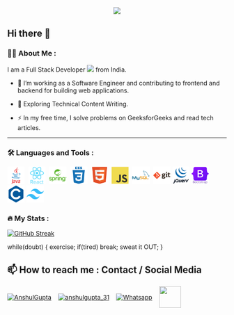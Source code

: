 <div id="header" align="center">
  <img src="https://media.giphy.com/media/M9gbBd9nbDrOTu1Mqx/giphy.gif" width="100"/>
</div>

## Hi there 👋

<!--
**ANSHUL6023/ANSHUL6023** is a ✨ _special_ ✨ repository because its `README.md` (this file) appears on your GitHub profile.

Here are some ideas to get you started:

- 🔭 I’m currently working on ...
- 🌱 I’m currently learning ...
- 👯 I’m looking to collaborate on ...
- 🤔 I’m looking for help with ...
- 💬 Ask me about ...
- 📫 How to reach me: ...
- 😄 Pronouns: ...
- ⚡ Fun fact: ...
-->

### :woman_technologist: About Me :
I am a Full Stack Developer <img src="https://media.giphy.com/media/WUlplcMpOCEmTGBtBW/giphy.gif" width="30"> from India.
- :telescope: I’m working as a Software Engineer and contributing to frontend and backend for building web applications.

- :seedling: Exploring Technical Content Writing.

- :zap: In my free time, I solve problems on GeeksforGeeks and read tech articles.

---
### :hammer_and_wrench: Languages and Tools :
<div>
  <img src="https://github.com/devicons/devicon/blob/master/icons/java/java-original-wordmark.svg" title="Java" alt="Java" width="40" height="40"/>&nbsp;
  <img src="https://github.com/devicons/devicon/blob/master/icons/react/react-original-wordmark.svg" title="React" alt="React" width="40" height="40"/>&nbsp;
  <img src="https://github.com/devicons/devicon/blob/master/icons/spring/spring-original-wordmark.svg" title="Spring" alt="Spring" width="40" height="40"/>&nbsp;
  <img src="https://github.com/devicons/devicon/blob/master/icons/css3/css3-plain-wordmark.svg"  title="CSS3" alt="CSS" width="40" height="40"/>&nbsp;
  <img src="https://github.com/devicons/devicon/blob/master/icons/html5/html5-original.svg" title="HTML5" alt="HTML" width="40" height="40"/>&nbsp;
  <img src="https://github.com/devicons/devicon/blob/master/icons/javascript/javascript-original.svg" title="JavaScript" alt="JavaScript" width="40" height="40"/>&nbsp;
  <img src="https://github.com/devicons/devicon/blob/master/icons/mysql/mysql-original-wordmark.svg" title="MySQL"  alt="MySQL" width="40" height="40"/>&nbsp;
  <img src="https://github.com/devicons/devicon/blob/master/icons/git/git-original-wordmark.svg" title="Git" **alt="Git" width="40" height="40"/>
  <img src="https://raw.githubusercontent.com/devicons/devicon/6910f0503efdd315c8f9b858234310c06e04d9c0/icons/jquery/jquery-original-wordmark.svg" title="jQuery" **alt="jQuery" width="40" height="40"/>
  <img src="https://raw.githubusercontent.com/devicons/devicon/6910f0503efdd315c8f9b858234310c06e04d9c0/icons/bootstrap/bootstrap-original-wordmark.svg" title="Bootstrap" **alt="Bootstrap" width="40" height="40"/>
  <img src="https://raw.githubusercontent.com/devicons/devicon/6910f0503efdd315c8f9b858234310c06e04d9c0/icons/c/c-plain.svg"  title="C" **alt="C" width="40" height="40"/>
  <img src="https://raw.githubusercontent.com/devicons/devicon/6910f0503efdd315c8f9b858234310c06e04d9c0/icons/tailwindcss/tailwindcss-original.svg"  title="Tailwindcss" **alt="Tailwindcss" width="40" height="40"/>
</div>


### :fire: My Stats :
<a href="https://git.io/streak-stats"><img src="https://streak-stats.demolab.com?user=ANSHUL6023&theme=dark" alt="GitHub Streak" /></a>

while(doubt)
{
  exercise;
  if(tired) break;
  sweat it OUT;
}  
<div><h2 tabindex="-1" class="heading-element" dir="auto">📫 How to reach me : Contact / Social Media</h2></div>
<div>
  <p dir="auto"><a href="https://www.linkedin.com/in/anshul-gupta-3684a21b3" rel="nofollow"><img align="center" src="https://raw.githubusercontent.com/rahuldkjain/github-profile-readme-generator/master/src/images/icons/Social/linked-in-alt.svg" alt="AnshulGupta" height="50" width="50" style="max-width: 100%;"></a>&nbsp;&nbsp;&nbsp;
<a href="https://www.instagram.com/anshulgupta_31/?next=%2F" rel="nofollow"><img align="center" src="https://raw.githubusercontent.com/rahuldkjain/github-profile-readme-generator/master/src/images/icons/Social/instagram.svg" alt="anshulgupta_31" height="50" width="40" style="max-width: 100%;"></a>&nbsp;&nbsp;&nbsp;
<a href="https://wa.me/919318329982/" rel="nofollow"><img align="center" src="https://github.com/amantiwari8861/C_Batch_11_to_12/raw/master/whatsapp.png" alt="Whatsapp" height="50" width="50" style="max-width: 100%;"></a>&nbsp;&nbsp;&nbsp;
<a href="mailto:anshulgupta6023@gmail.com"><img align="center" src="https://github.com/amantiwari8861/C_Batch_11_to_12/raw/master/mail.png" height="50" width="50" style="max-width: 100%;"></a>&nbsp;&nbsp;
</div>
